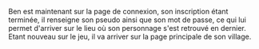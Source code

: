 Ben est maintenant sur la page de connexion, son inscription étant terminée, il renseigne son pseudo ainsi que son mot de passe, ce qui lui permet d'arriver sur le lieu où son personnage s'est retrouvé en dernier. Etant nouveau sur le jeu, il va arriver sur la page principale de son village.